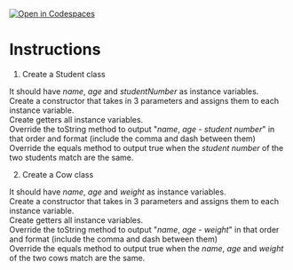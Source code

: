 [![Open in Codespaces](https://classroom.github.com/assets/launch-codespace-2972f46106e565e64193e422d61a12cf1da4916b45550586e14ef0a7c637dd04.svg)](https://classroom.github.com/open-in-codespaces?assignment_repo_id=19423383)
# Instructions  

  1. Create a Student class

It should have _name_, _age_ and _studentNumber_ as instance variables.</br>
Create a constructor that takes in 3 parameters and assigns them to each instance variable.</br>
Create getters all instance variables.</br>
Override the toString method to output "_name_, _age_ - _student number_" in that order and format (include the comma and dash between them)</br>
Override the equals method to output true when the _student number_ of the two students match are the same.</br>

  2. Create a Cow class

It should have _name_, _age_ and _weight_ as instance variables.</br>
Create a constructor that takes in 3 parameters and assigns them to each instance variable.</br>
Create getters all instance variables.</br>
Override the toString method to output "_name_, _age_ - _weight_" in that order and format (include the comma and dash between them)</br>
Override the equals method to output true when the _name_, _age_ and _weight_ of the two cows match are the same.</br>


  

